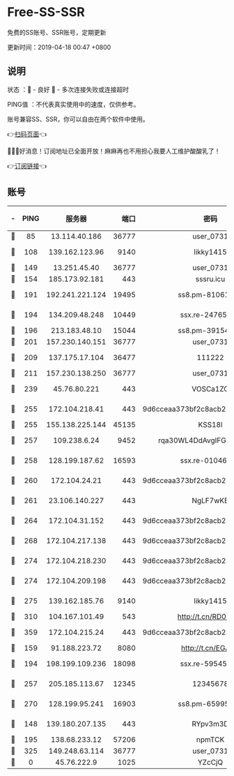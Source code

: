 # Free-SS-SSR

免费的SS账号、SSR账号，定期更新

更新时间：2019-04-18 00:47 +0800

## 说明

状态     ：🙂 - 良好 🙁 - 多次连接失败或连接超时

PING值   ：不代表真实使用中的速度，仅供参考。

账号兼容SS、SSR，你可以自由在两个软件中使用。

👉[扫码页面](https://liesauer.github.io/Free-SS-SSR/)👈

🎉🎉🎉好消息！订阅地址已全面开放！麻麻再也不用担心我要人工维护酸酸乳了！

👉[订阅链接](https://www.liesauer.net/yogurt/subscribe?ACCESS_TOKEN=DAYxR3mMaZAsaqUb)👈

## 账号

|-|PING|服务器|端口|密码|加密方式|区域|
|:----:|:----:|:-----:|-----:|:----:|:----:|:----:|
|🙂|85|13.114.40.186|36777|user_0731|chacha20|JP|
|🙂|108|139.162.123.96|9140|likky1415|aes-256-cfb|JP|
|🙂|149|13.251.45.40|36777|user_0731|chacha20|SG|
|🙂|154|185.173.92.181|443|sssru.icu|rc4-md5|RU|
|🙂|191|192.241.221.124|19495|ss8.pm-81061227|aes-256-cfb|US|
|🙂|194|134.209.48.248|10449|ssx.re-24765202|aes-256-cfb|US|
|🙂|196|213.183.48.10|15044|ss8.pm-39154943|rc4-md5|RU|
|🙂|201|157.230.140.151|36777|user_0731|chacha20|US|
|🙂|209|137.175.17.104|36477|111222|aes-256-cfb|US|
|🙂|211|157.230.138.250|36777|user_0731|chacha20|US|
|🙂|239|45.76.80.221|443|VOSCa1ZG|aes-256-cfb|DE|
|🙂|255|172.104.218.41|443|9d6cceaa373bf2c8acb22e60b6a58be6|aes-256-cfb|US|
|🙂|255|155.138.225.144|45135|KSS18l|rc4-md5|US|
|🙂|257|109.238.6.24|9452|rqa30WL4DdAvgIFG6Fs3znzTa|aes-256-cfb|FR|
|🙂|258|128.199.187.62|16593|ssx.re-01046701|aes-256-cfb|SG|
|🙂|260|172.104.24.21|443|9d6cceaa373bf2c8acb22e60b6a58be6|aes-256-cfb|US|
|🙂|261|23.106.140.227|443|NgLF7wKB|aes-256-cfb|US|
|🙂|264|172.104.31.152|443|9d6cceaa373bf2c8acb22e60b6a58be6|aes-256-cfb|US|
|🙂|268|172.104.217.138|443|9d6cceaa373bf2c8acb22e60b6a58be6|aes-256-cfb|US|
|🙂|274|172.104.218.230|443|9d6cceaa373bf2c8acb22e60b6a58be6|aes-256-cfb|US|
|🙂|274|172.104.209.198|443|9d6cceaa373bf2c8acb22e60b6a58be6|aes-256-cfb|US|
|🙂|275|139.162.185.76|9140|likky1415|aes-256-cfb|DE|
|🙂|310|104.167.101.49|543|http://t.cn/RD0D7sx|rc4-md5|CA|
|🙂|359|172.104.215.24|443|9d6cceaa373bf2c8acb22e60b6a58be6|aes-256-cfb|US|
|🙂|159|91.188.223.72|8080|http://t.cn/EGJIyrl|rc4-md5|RU|
|🙂|194|198.199.109.236|18098|ssx.re-59545724|aes-256-cfb|US|
|🙂|257|205.185.113.67|12345|12345678|aes-256-cfb|US|
|🙂|270|128.199.95.241|16903|ss8.pm-65995884|aes-256-cfb|SG|
|🙁|148|139.180.207.135|443|RYpv3m3D|aes-256-cfb|JP|
|🙁|195|138.68.233.12|57206|npmTCK|rc4-md5|US|
|🙁|325|149.248.63.114|36777|user_0731|chacha20|CA|
|🙁|0|45.76.222.9|1025|YZcCjQ|rc4-md5|JP|
